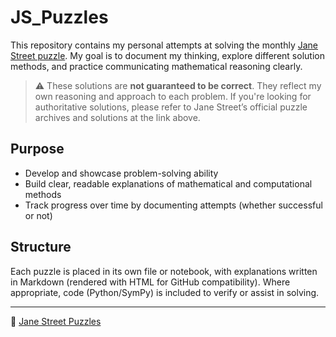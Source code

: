 # JS_Puzzles

This repository contains my personal attempts at solving the monthly [Jane Street puzzle](https://www.janestreet.com/puzzles/). My goal is to document my thinking, explore different solution methods, and practice communicating mathematical reasoning clearly.

> ⚠️ These solutions are **not guaranteed to be correct**. They reflect my own reasoning and approach to each problem. If you're looking for authoritative solutions, please refer to Jane Street’s official puzzle archives and solutions at the link above.

## Purpose

- Develop and showcase problem-solving ability
- Build clear, readable explanations of mathematical and computational methods
- Track progress over time by documenting attempts (whether successful or not)

## Structure

Each puzzle is placed in its own file or notebook, with explanations written in Markdown (rendered with HTML for GitHub compatibility). Where appropriate, code (Python/SymPy) is included to verify or assist in solving.

---
🔗 [Jane Street Puzzles](https://www.janestreet.com/puzzles/)
